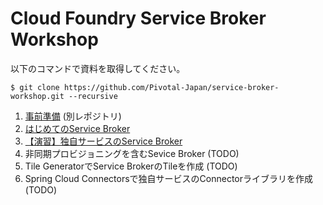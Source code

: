 
# Cloud Foundry Service Broker Workshop

以下のコマンドで資料を取得してください。

``` console
$ git clone https://github.com/Pivotal-Japan/service-broker-workshop.git --recursive
```

1. [事前準備](https://github.com/Pivotal-Japan/cloud-native-workshop/blob/master/prerequisite.md) (別レポジトリ)
1. [はじめてのService Broker](docs/first-service-broker.md)
1. [【演習】独自サービスのService Broker](docs/map-server-service-broker.md)
1. 非同期プロビジョニングを含むSevice Broker (TODO)
1. Tile GeneratorでService BrokerのTileを作成 (TODO)
1. Spring Cloud Connectorsで独自サービスのConnectorライブラリを作成 (TODO)
